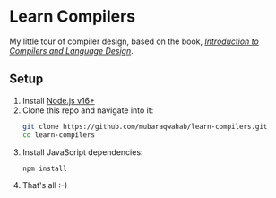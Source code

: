 # Learn Compilers

My little tour of compiler design, based on the book, [_Introduction to Compilers and Language Design_](http://compilerbook.org).

## Setup

1. Install [Node.js v16+](https://nodejs.org/en/)
2. Clone this repo and navigate into it:
   ```sh
   git clone https://github.com/mubaraqwahab/learn-compilers.git
   cd learn-compilers
   ```
3. Install JavaScript dependencies:
   ```sh
   npm install
   ```
4. That's all :-)

